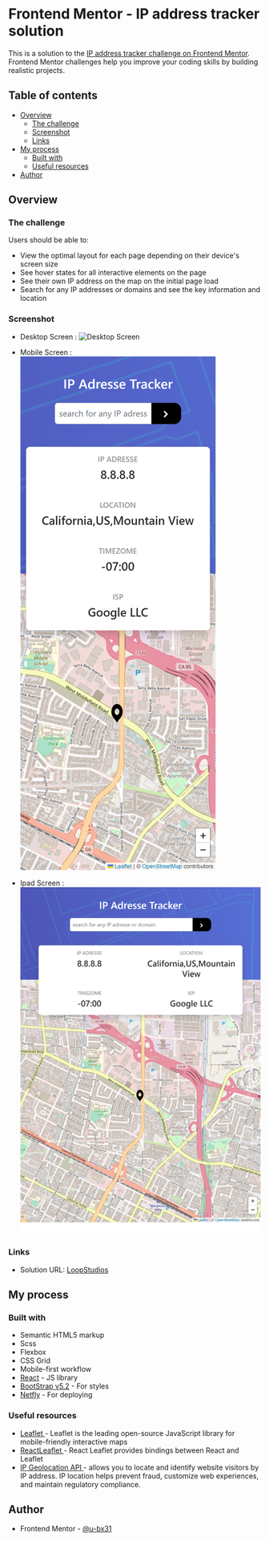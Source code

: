 # Frontend Mentor - IP address tracker solution

This is a solution to the [IP address tracker challenge on Frontend Mentor](https://www.frontendmentor.io/challenges/ip-address-tracker-I8-0yYAH0). Frontend Mentor challenges help you improve your coding skills by building realistic projects.

## Table of contents

- [Overview](#overview)
  - [The challenge](#the-challenge)
  - [Screenshot](#screenshot)
  - [Links](#links)
- [My process](#my-process)
  - [Built with](#built-with)
  - [Useful resources](#useful-resources)
- [Author](#author)

## Overview

### The challenge

Users should be able to:

- View the optimal layout for each page depending on their device's screen size
- See hover states for all interactive elements on the page
- See their own IP address on the map on the initial page load
- Search for any IP addresses or domains and see the key information and location

### Screenshot

- Desktop Screen :
  ![Desktop Screen](/src/images/ScreenShots/ipTraccker_desktop.png)

- Mobile Screen :
  ![Mobile Screen](/src/images/ScreenShots/ipTraccker_(iPhone%20XR).png)

- Ipad Screen :
  ![ipad Screen](/src/images/screenShots/ipTraccker_(iPad%20Air).png)



### Links

- Solution URL: [LoopStudios](https://loopstudios031.netlify.app/)

## My process

### Built with

- Semantic HTML5 markup
- Scss
- Flexbox
- CSS Grid
- Mobile-first workflow
- [React](https://reactjs.org/) - JS library
- [BootStrap v5.2](https://getbootstrap.com/) - For styles
- [Netfly](https://app.netlify.com/) - For deploying


### Useful resources

- [Leaflet ](https://react-leaflet.js.org/docs/start-setup/) - Leaflet is the leading open-source JavaScript library for mobile-friendly interactive maps
- [ReactLeaflet ](https://react-leaflet.js.org/docs/start-setup/) - React Leaflet provides bindings between React and Leaflet
- [IP Geolocation API ](https://geo.ipify.org/) - allows you to locate and identify website visitors by IP address. IP location helps prevent fraud, customize web experiences, and maintain regulatory compliance.

## Author

- Frontend Mentor - [@u-bx31](https://www.frontendmentor.io/profile/u-bx31)
